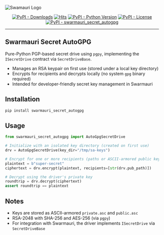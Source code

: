 ![Swamauri Logo](https://res.cloudinary.com/dbjmpekvl/image/upload/v1730099724/Swarmauri-logo-lockup-2048x757_hww01w.png)

<p align="center">
    <a href="https://pypi.org/project/swarmauri_secret_autogpg/">
        <img src="https://img.shields.io/pypi/dm/swarmauri_secret_autogpg" alt="PyPI - Downloads"/></a>
    <a href="https://hits.sh/github.com/swarmauri/swarmauri-sdk/tree/master/pkgs/standards/swarmauri_secret_autogpg/">
        <img alt="Hits" src="https://hits.sh/github.com/swarmauri/swarmauri-sdk/tree/master/pkgs/standards/swarmauri_secret_autogpg.svg"/></a>
    <a href="https://pypi.org/project/swarmauri_secret_autogpg/">
        <img src="https://img.shields.io/pypi/pyversions/swarmauri_secret_autogpg" alt="PyPI - Python Version"/></a>
    <a href="https://pypi.org/project/swarmauri_secret_autogpg/">
        <img src="https://img.shields.io/pypi/l/swarmauri_secret_autogpg" alt="PyPI - License"/></a>
    <a href="https://pypi.org/project/swarmauri_secret_autogpg/">
        <img src="https://img.shields.io/pypi/v/swarmauri_secret_autogpg?label=swarmauri_secret_autogpg&color=green" alt="PyPI - swarmauri_secret_autogpg"/></a>
 </p>

---

## Swarmauri Secret AutoGPG

Pure-Python PGP-based secret drive using `pgpy`, implementing the `ISecretDrive` contract via `SecretDriveBase`.

- Manages an RSA keypair on first use (stored under a local key directory)
- Encrypts for recipients and decrypts locally (no system `gpg` binary required)
- Intended for developer-friendly secret key management in Swarmauri

## Installation

```bash
pip install swarmauri_secret_autogpg
```

## Usage

```python
from swarmauri_secret_autogpg import AutoGpgSecretDrive

# Initialize with an isolated key directory (created on first use)
drv = AutoGpgSecretDrive(key_dir="/tmp/sa-keys")

# Encrypt for one or more recipients (paths or ASCII-armored public keys)
plaintext = b"super-secret"
ciphertext = drv.encrypt(plaintext, recipients=[str(drv.pub_path)])

# Decrypt using the driver's private key
roundtrip = drv.decrypt(ciphertext)
assert roundtrip == plaintext
```

## Notes

- Keys are stored as ASCII-armored `private.asc` and `public.asc`
- RSA-2048 with SHA-256 and AES-256 (via `pgpy`)
- For integration with Swarmauri, the driver implements `ISecretDrive` via `SecretDriveBase`

